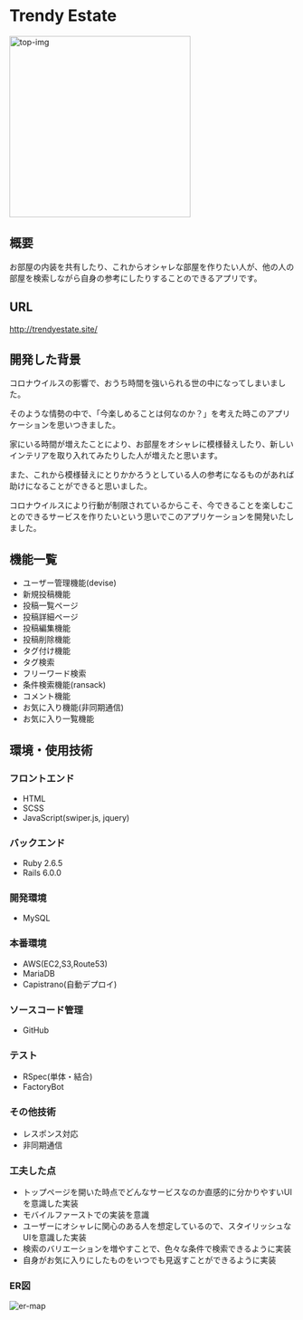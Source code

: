 
# Trendy Estate
<img width="320" alt="top-img" src="https://user-images.githubusercontent.com/72376331/111897318-a5526280-8a62-11eb-9583-018f9adccb41.png">


## 概要
お部屋の内装を共有したり、これからオシャレな部屋を作りたい人が、他の人の部屋を検索しながら自身の参考にしたりすることのできるアプリです。

## URL
http://trendyestate.site/

## 開発した背景
コロナウイルスの影響で、おうち時間を強いられる世の中になってしまいました。

そのような情勢の中で、「今楽しめることは何なのか？」を考えた時このアプリケーションを思いつきました。

家にいる時間が増えたことにより、お部屋をオシャレに模様替えしたり、新しいインテリアを取り入れてみたりした人が増えたと思います。

また、これから模様替えにとりかかろうとしている人の参考になるものがあれば助けになることができると思いました。

コロナウイルスにより行動が制限されているからこそ、今できることを楽しむことのできるサービスを作りたいという思いでこのアプリケーションを開発いたしました。

## 機能一覧
- ユーザー管理機能(devise)
- 新規投稿機能
- 投稿一覧ページ
- 投稿詳細ページ
- 投稿編集機能
- 投稿削除機能
- タグ付け機能
- タグ検索
- フリーワード検索
- 条件検索機能(ransack)
- コメント機能
- お気に入り機能(非同期通信)
- お気に入り一覧機能

## 環境・使用技術
### フロントエンド
- HTML
- SCSS
- JavaScript(swiper.js, jquery)

### バックエンド

- Ruby 2.6.5
- Rails 6.0.0

### 開発環境
- MySQL

### 本番環境
- AWS(EC2,S3,Route53)
- MariaDB
- Capistrano(自動デプロイ)

### ソースコード管理
- GitHub

### テスト
- RSpec(単体・結合)
- FactoryBot

### その他技術
- レスポンス対応
- 非同期通信

### 工夫した点
- トップページを開いた時点でどんなサービスなのか直感的に分かりやすいUIを意識した実装
- モバイルファーストでの実装を意識
- ユーザーにオシャレに関心のある人を想定しているので、スタイリッシュなUIを意識した実装
- 検索のバリエーションを増やすことで、色々な条件で検索できるように実装
- 自身がお気に入りにしたものをいつでも見返すことができるように実装

### ER図
![er-map](https://user-images.githubusercontent.com/72376331/111897337-b4391500-8a62-11eb-83a8-2ec4a1ef2d99.png)

